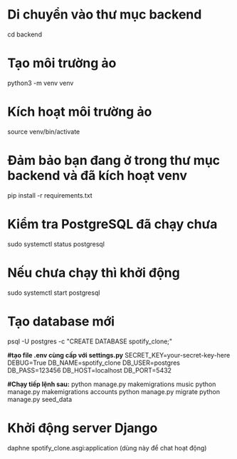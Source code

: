 # Di chuyển vào thư mục backend
cd backend

# Tạo môi trường ảo
python3 -m venv venv

# Kích hoạt môi trường ảo
source venv/bin/activate

# Đảm bảo bạn đang ở trong thư mục backend và đã kích hoạt venv
pip install -r requirements.txt

# Kiểm tra PostgreSQL đã chạy chưa
sudo systemctl status postgresql

# Nếu chưa chạy thì khởi động
sudo systemctl start postgresql

# Tạo database mới
psql -U postgres -c "CREATE DATABASE spotify_clone;"

**#tạo file .env cùng cấp với settings.py**
SECRET_KEY=your-secret-key-here
DEBUG=True
DB_NAME=spotify_clone
DB_USER=postgres
DB_PASS=123456
DB_HOST=localhost
DB_PORT=5432

**#Chạy tiếp lệnh sau:**
python manage.py makemigrations music
python manage.py makemigrations accounts
python manage.py migrate
python manage.py seed_data

# Khởi động server Django
daphne spotify_clone.asgi:application (dùng này để chat hoạt động)
<!-- python manage.py runserver -->
